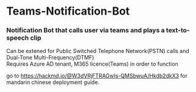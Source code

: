 # Teams-Notification-Bot
### <b>Notification Bot that calls user via teams and plays a text-to-speech clip</b>
Can be extened for Public Switched Telephone Network(PSTN) calls and Dual-Tone Multi-Frequency(DTMF)
<br>Requires Azure AD tenant, M365 licence(Teams) in order to function



go to https://hackmd.io/@W3dVRjFTRAGwIs-QMSbwuA/Hkdb2dkX3 for mandarin chinese deployment guide.
